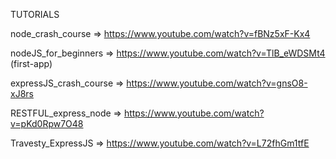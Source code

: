 TUTORIALS

node_crash_course
=> https://www.youtube.com/watch?v=fBNz5xF-Kx4

nodeJS_for_beginners
=> https://www.youtube.com/watch?v=TlB_eWDSMt4
(first-app)

expressJS_crash_course
=> https://www.youtube.com/watch?v=gnsO8-xJ8rs

RESTFUL_express_node
=> https://www.youtube.com/watch?v=pKd0Rpw7O48

Travesty_ExpressJS
=> https://www.youtube.com/watch?v=L72fhGm1tfE
